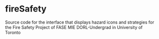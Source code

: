 # fireSafety
Source code for the interface that displays hazard icons and strategies for the Fire Safety Project of FASE MIE DORL-Undergrad in University of Toronto
